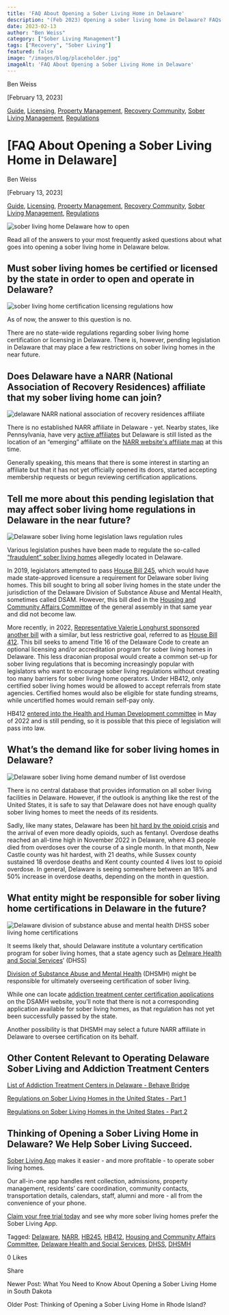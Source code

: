 ```yaml
---
title: 'FAQ About Opening a Sober Living Home in Delaware'
description: "(Feb 2023) Opening a sober living home in Delaware? FAQs on regulations, NARR status, HB 412 & high demand for recovery housing. Key insights."
date: 2023-02-13
author: "Ben Weiss"
category: ["Sober Living Management"]
tags: ["Recovery", "Sober Living"]
featured: false
image: "/images/blog/placeholder.jpg"
imageAlt: 'FAQ About Opening a Sober Living Home in Delaware'
---
```


Ben Weiss

[February 13, 2023]

[Guide](/sober-living-app-blog/category/Guide), [Licensing](/sober-living-app-blog/category/Licensing), [Property Management](/sober-living-app-blog/category/Property+Management), [Recovery Community](/sober-living-app-blog/category/Recovery+Community), [Sober Living Management](/sober-living-app-blog/category/Sober+Living+Management), [Regulations](/sober-living-app-blog/category/Regulations)

#  [FAQ About Opening a Sober Living Home in Delaware]

Ben Weiss

[February 13, 2023]

[Guide](/sober-living-app-blog/category/Guide), [Licensing](/sober-living-app-blog/category/Licensing), [Property Management](/sober-living-app-blog/category/Property+Management), [Recovery Community](/sober-living-app-blog/category/Recovery+Community), [Sober Living Management](/sober-living-app-blog/category/Sober+Living+Management), [Regulations](/sober-living-app-blog/category/Regulations)

![sober living home Delaware how to open](/images/blog/faq-about-opening-a-sober-living-home-in-delaware/Screen_Shot_2023-02-07_at_11.14.53_AM.png)

Read all of the answers to your most frequently asked questions about what goes into opening a sober living home in Delaware below.

## Must sober living homes be certified or licensed by the state in order to open and operate in Delaware?

![sober living home certification licensing regulations how](/images/blog/faq-about-opening-a-sober-living-home-in-delaware/Screen_Shot_2023-02-07_at_11.15.12_AM.png)

As of now, the answer to this question is no. 

There are no state-wide regulations regarding sober living home certification or licensing in Delaware. There is, however, pending legislation in Delaware that may place a few restrictions on sober living homes in the near future. 

## Does Delaware have a NARR (National Association of Recovery Residences) affiliate that my sober living home can join? 

![delaware NARR national association of recovery residences affiliate](/images/blog/faq-about-opening-a-sober-living-home-in-delaware/Screen_Shot_2023-02-07_at_10.23.45_AM.png)

There is no established NARR affiliate in Delaware - yet. Nearby states, like Pennsylvania, have very [active affiliates](https://www.parronline.org/) but Delaware is still listed as the location of an “emerging” affiliate on the [NARR website's affiliate map](https://narronline.org/) at this time. 

Generally speaking, this means that there is some interest in starting an affiliate but that it has not yet officially opened its doors, started accepting membership requests or begun reviewing certification applications. 

## Tell me more about this pending legislation that  may affect sober living home regulations in Delaware in the near future?

![Delaware sober living home legislation laws regulation rules](/images/blog/faq-about-opening-a-sober-living-home-in-delaware/Screen_Shot_2023-02-07_at_11.11.31_AM.png)

Various legislation pushes have been made to regulate the so-called [“fraudulent” sober living homes](https://www.wdel.com/news/fraudulent-sober-living-homes-in-delaware-the-target-of-proposed-legislation/article_21e6886a-9697-11e9-9bdf-5b31ddccfc08.html) allegedly located in Delaware. 

In 2019, legislators attempted to pass [House Bill 245](https://legis.delaware.gov/BillDetail?LegislationId=47798), which would have made state-approved licensure a requirement for Delaware sober living homes. This bill sought to bring all sober living homes in the state under the jurisdiction of the Delaware Division of Substance Abuse and Mental Health, sometimes called DSAM. However, this bill died in the [Housing and Community Affairs Committee](https://legis.delaware.gov/CommitteeDetail/504) of the general assembly in that same year and did not become law. 

More recently, in 2022, [Representative Valerie Longhurst sponsored another bill](https://bluedelaware.com/2022/05/26/house-bill-would-establish-standards-for-addiction-recovery-homes/) with a similar, but less restrictive goal, referred to as [House Bill 412](https://legis.delaware.gov/json/BillDetail/GenerateHtmlDocument?legislationId=109517&legislationTypeId=1&docTypeId=2&legislationName=HB421). This bill seeks to amend Title 16 of the Delaware Code to create an optional licensing and/or accreditation program for sober living homes in Delaware. This less draconian proposal would create a common set-up for sober living regulations that is becoming increasingly popular with legislators who want to encourage sober living regulations without creating too many barriers for sober living home operators.  Under HB412, only certified sober living homes would be allowed to accept referrals from state agencies. Certified homes would also be eligible for state funding streams, while uncertified homes would remain self-pay only. 

HB412 [entered into the Health and Human Development committee](https://fastdemocracy.com/bill-search/de/151/bills/DEB00004717/) in May of 2022 and is still pending, so it is possible that this piece of legislation will pass into law. 

## What’s the demand like for sober living homes in Delaware? 

![Delaware sober living home demand number of list overdose](/images/blog/faq-about-opening-a-sober-living-home-in-delaware/Screen_Shot_2023-02-07_at_11.12.44_AM.png)

There is no central database that provides information on all sober living facilities in Delaware. However, if the outlook is anything like the rest of the United States, it is safe to say that Delaware does not have enough quality sober living homes to meet the needs of its residents. 

Sadly, like many states, Delaware has been [hit hard by the opioid crisis](https://news.delaware.gov/2022/12/08/suspected-overdose-deaths-for-november-in-delaware-set-monthly-high-total/) and the arrival of even more deadly opioids, such as fentanyl. Overdose deaths reached an all-time high in November 2022 in Delaware, where 43 people died from overdoses over the course of a single month. In that month, New Castle county was hit hardest, with 21 deaths, while Sussex county sustained 18 overdose deaths and Kent county counted 4 lives lost to opioid overdose. In general, Delaware is seeing somewhere between an 18% and 50% increase in overdose deaths, depending on the month in question.  

## What entity might be responsible for sober living home certifications in Delaware in the future? 

![Delaware division of substance abuse and mental health DHSS sober living home certifications](/images/blog/faq-about-opening-a-sober-living-home-in-delaware/Screen_Shot_2023-02-07_at_11.12.08_AM.png)

It seems likely that, should Delaware institute a voluntary certification program for sober living homes, that a state agency such as [Delware Health and Social Services](https://dhss.delaware.gov/dhss/index.html)’ (DHSS)

[Division of Substance Abuse and Mental Health](https://dhss.delaware.gov/dhss/dsamh/) (DHSMH) might be responsible for ultimately overseeing certification of sober living.   

While one can locate [addiction treatment center certification applications](https://dhss.delaware.gov/dsamh/regs.html) on the DSAMH website, you’ll note that there is not a corresponding application available for sober living homes, as that regulation has not yet been successfully passed by the state. 

Another possibility is that DHSMH may select a future NARR affiliate in Delaware to oversee certification on its behalf. 

## Other Content Relevant to Operating Delaware Sober Living and Addiction Treatment Centers

[List of Addiction Treatment Centers in Delaware - Behave Bridge](https://bridge.behavehealth.com/rehabs/delaware)

[Regulations on Sober Living Homes in the United States - Part 1 ](../../../2021/8/3/understanding-national-regulations-on-sober-living-homes-in-the-united-states-part-1.html)

[Regulations on Sober Living Homes in the United States - Part 2](../../../2021/8/17/understanding-national-regulations-on-sober-living-homes-in-the-united-states-part-2.html)

## Thinking of Opening a Sober Living Home in Delaware? We Help Sober Living Succeed. 

[Sober Living App](/) makes it easier - and more profitable - to operate sober living homes. 

Our all-in-one app handles rent collection, admissions, property management, residents’ care coordination, community contacts, transportation details, calendars, staff, alumni and more - all from the convenience of your phone.  

[Claim your free trial today](https://behavehealth.com/get-started) and see why more sober living homes prefer the Sober Living App.

Tagged: [Delaware](/sober-living-app-blog/tag/Delaware), [NARR](/sober-living-app-blog/tag/NARR), [HB245](/sober-living-app-blog/tag/HB245), [HB412](/sober-living-app-blog/tag/HB412), [Housing and Community Affairs Committee](/sober-living-app-blog/tag/Housing+and+Community+Affairs+Committee), [Delaware Health and Social Services](/sober-living-app-blog/tag/Delaware+Health+and+Social+Services), [DHSS](/sober-living-app-blog/tag/DHSS), [DHSMH](/sober-living-app-blog/tag/DHSMH)

0 Likes

Share

Newer Post: What You Need to Know About Opening a Sober Living Home in South Dakota

Older Post: Thinking of Opening a Sober Living Home in Rhode Island? 